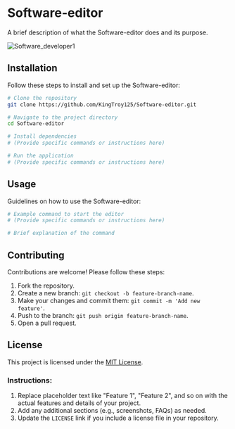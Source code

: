 # Software-editor

A brief description of what the Software-editor does and its purpose.

![Software_developer1](https://github.com/user-attachments/assets/0ecdc8c2-5c4d-481c-b5b3-623c6b59578e)

## Installation

Follow these steps to install and set up the Software-editor:

```bash
# Clone the repository
git clone https://github.com/KingTroy125/Software-editor.git

# Navigate to the project directory
cd Software-editor

# Install dependencies
# (Provide specific commands or instructions here)

# Run the application
# (Provide specific commands or instructions here)
```

## Usage

Guidelines on how to use the Software-editor:

```bash
# Example command to start the editor
# (Provide specific commands or instructions here)

# Brief explanation of the command
```

## Contributing

Contributions are welcome! Please follow these steps:

1. Fork the repository.
2. Create a new branch: `git checkout -b feature-branch-name`.
3. Make your changes and commit them: `git commit -m 'Add new feature'`.
4. Push to the branch: `git push origin feature-branch-name`.
5. Open a pull request.

## License

This project is licensed under the [MIT License](LICENSE).

### Instructions:
1. Replace placeholder text like "Feature 1", "Feature 2", and so on with the actual features and details of your project.
2. Add any additional sections (e.g., screenshots, FAQs) as needed.
3. Update the `LICENSE` link if you include a license file in your repository.

